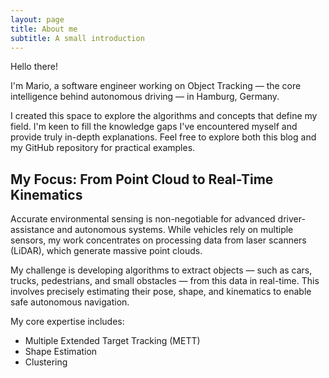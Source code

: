 ```yaml
---
layout: page
title: About me
subtitle: A small introduction
---
```


<!--
<img  style="height:150px;width:150px;margin-left: 20px;margin-bottom: 20px;" align="right" alt="Mario Lüder" src="https://avatars.githubusercontent.com/u/8047224?v=4" >
-->

Hello there! 

I'm Mario, a software engineer working on Object Tracking — the core intelligence behind autonomous driving — in Hamburg, Germany.

I created this space to explore the algorithms and concepts that define my field. I'm keen to fill the knowledge gaps I've encountered myself and provide truly in-depth explanations. Feel free to explore both this blog and my GitHub repository for practical examples.

## My Focus: From Point Cloud to Real-Time Kinematics

Accurate environmental sensing is non-negotiable for advanced driver-assistance and autonomous systems. While vehicles rely on multiple sensors, my work concentrates on processing data from laser scanners (LiDAR), which generate massive point clouds.

My challenge is developing algorithms to extract objects — such as cars, trucks, pedestrians, and small obstacles — from this data in real-time. This involves precisely estimating their pose, shape, and kinematics to enable safe autonomous navigation.

My core expertise includes:

* Multiple Extended Target Tracking (METT)
* Shape Estimation
* Clustering
